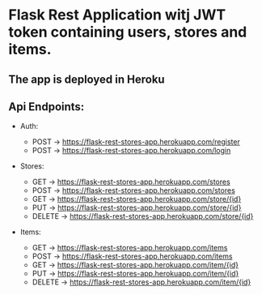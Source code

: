 # Flask Rest Application witj JWT token containing users, stores and items.
## The app is deployed in Heroku

## Api Endpoints:
  - Auth:
    - POST -> https://flask-rest-stores-app.herokuapp.com/register
    - POST ->  https://flask-rest-stores-app.herokuapp.com/login
   
  - Stores:
    - GET ->  https://flask-rest-stores-app.herokuapp.com/stores
    - POST ->  https://flask-rest-stores-app.herokuapp.com/stores
    - GET ->  https://flask-rest-stores-app.herokuapp.com/store/{id}
    - PUT -> https://flask-rest-stores-app.herokuapp.com/store/{id}
    - DELETE -> https://flask-rest-stores-app.herokuapp.com/store/{id}
  
  - Items:
    - GET -> https://flask-rest-stores-app.herokuapp.com/items
    - POST -> https://flask-rest-stores-app.herokuapp.com/items
    - GET -> https://flask-rest-stores-app.herokuapp.com/item/{id}
    - PUT -> https://flask-rest-stores-app.herokuapp.com/item/{id}
    - DELETE -> https://flask-rest-stores-app.herokuapp.com/item/{id}
